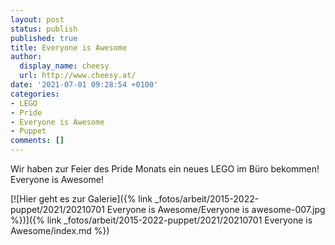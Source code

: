 ```yaml
---
layout: post
status: publish
published: true
title: Everyone is Awesome
author:
  display_name: cheesy
  url: http://www.cheesy.at/
date: '2021-07-01 09:28:54 +0100'
categories:
- LEGO
- Pride
- Everyone is Awesome
- Puppet
comments: []
---
```


<!-- Guide to Markdown: https://guides.github.com/features/mastering-markdown/ -->

Wir haben zur Feier des Pride Monats ein neues LEGO im Büro bekommen!
Everyone is Awesome!

[![Hier geht es zur Galerie]({% link _fotos/arbeit/2015-2022-puppet/2021/20210701 Everyone is Awesome/Everyone is awesome-007.jpg %})]({% link _fotos/arbeit/2015-2022-puppet/2021/20210701 Everyone is Awesome/index.md %})
